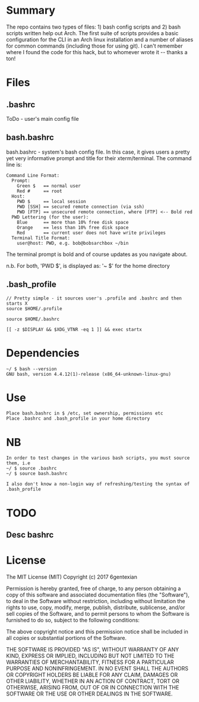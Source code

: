 # Summary

  The repo contains two types of files: 1) bash config scripts and 2) bash scripts written help out Arch.
  The first suite of scripts provides a basic configuration for the CLI in an Arch linux installation and a number of aliases for common commands (including those for using git).
  I can't remember where I found the code for this hack, but to whomever wrote it -- thanks a ton!

# Files

## .bashrc
ToDo - user's main config file

## bash.bashrc
bash.bashrc - system's bash config file.  In this case, it gives users a pretty yet very informative prompt and title for their xterm/terminal. The command line is:
```
Command Line Format:
  Prompt:
    Green $   == normal user
    Red #     == root
  Host:
    PWD $     == local session
    PWD [SSH] == secured remote connection (via ssh)
    PWD [FTP] == unsecured remote connection, where [FTP] <-- Bold red
  PWD Lettering (for the user):
    Blue      == more than 10% free disk space
    Orange    == less than 10% free disk space
    Red       == current user does not have write privileges
  Terminal Title Format:
    user@host: PWD, e.g. bob@bobsarchbox ~/bin
```

The terminal prompt is bold and of course updates as you navigate about.

n.b. For both, 'PWD $', is displayed as:  '~ $'  for the home directory

## .bash_profile
```
// Pretty simple - it sources user's .profile and .bashrc and then starts X
source $HOME/.profile

source $HOME/.bashrc

[[ -z $DISPLAY && $XDG_VTNR -eq 1 ]] && exec startx
```

# Dependencies

```
~/ $ bash --version
GNU bash, version 4.4.12(1)-release (x86_64-unknown-linux-gnu)
```

# Use

```
Place bash.bashrc in $ /etc, set ownership, permissions etc
Place .bashrc and .bash_profile in your home directory
```
# NB
```
In order to test changes in the various bash scripts, you must source them, i.e
~/ $ source .bashrc
~/ $ source bash.bashrc

I also don't know a non-login way of refreshing/testing the syntax of .bash_profile
```

# TODO
## Desc bashrc


# License

The MIT License (MIT)
Copyright (c) 2017 6gentexian

Permission is hereby granted, free of charge, to any person obtaining a copy
of this software and associated documentation files (the "Software"), to deal
in the Software without restriction, including without limitation the rights
to use, copy, modify, merge, publish, distribute, sublicense, and/or sell
copies of the Software, and to permit persons to whom the Software is
furnished to do so, subject to the following conditions:

The above copyright notice and this permission notice shall be included in all
copies or substantial portions of the Software.

THE SOFTWARE IS PROVIDED "AS IS", WITHOUT WARRANTY OF ANY KIND, EXPRESS OR
IMPLIED, INCLUDING BUT NOT LIMITED TO THE WARRANTIES OF MERCHANTABILITY,
FITNESS FOR A PARTICULAR PURPOSE AND NONINFRINGEMENT. IN NO EVENT SHALL THE
AUTHORS OR COPYRIGHT HOLDERS BE LIABLE FOR ANY CLAIM, DAMAGES OR OTHER
LIABILITY, WHETHER IN AN ACTION OF CONTRACT, TORT OR OTHERWISE, ARISING FROM,
OUT OF OR IN CONNECTION WITH THE SOFTWARE OR THE USE OR OTHER DEALINGS IN THE
SOFTWARE.
